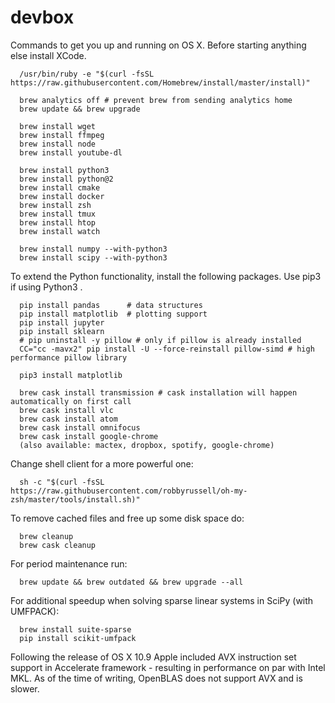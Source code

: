 # devbox
Commands to get you up and running on OS X. Before starting anything else install XCode.

      /usr/bin/ruby -e "$(curl -fsSL https://raw.githubusercontent.com/Homebrew/install/master/install)"
      
      brew analytics off # prevent brew from sending analytics home
      brew update && brew upgrade
      
      brew install wget
      brew install ffmpeg
      brew install node
      brew install youtube-dl
      
      brew install python3
      brew install python@2
      brew install cmake
      brew install docker
      brew install zsh
      brew install tmux
      brew install htop
      brew install watch

      brew install numpy --with-python3
      brew install scipy --with-python3

To extend the Python functionality, install the following packages. Use pip3 if using Python3 .

      pip install pandas      # data structures
      pip install matplotlib  # plotting support
      pip install jupyter
      pip install sklearn
      # pip uninstall -y pillow # only if pillow is already installed
      CC="cc -mavx2" pip install -U --force-reinstall pillow-simd # high performance pillow library
      
      pip3 install matplotlib
      
      brew cask install transmission # cask installation will happen automatically on first call
      brew cask install vlc          
      brew cask install atom
      brew cask install omnifocus
      brew cask install google-chrome
      (also available: mactex, dropbox, spotify, google-chrome)
      
Change shell client for a more powerful one:

      sh -c "$(curl -fsSL https://raw.githubusercontent.com/robbyrussell/oh-my-zsh/master/tools/install.sh)"     

To remove cached files and free up some disk space do:

      brew cleanup
      brew cask cleanup
      
For period maintenance run:

      brew update && brew outdated && brew upgrade --all

For additional speedup when solving sparse linear systems in SciPy (with UMFPACK):

      brew install suite-sparse
      pip install scikit-umfpack
      
Following the release of OS X 10.9 Apple included AVX instruction set support in Accelerate framework - resulting in performance on par with Intel MKL. As of the time of writing, OpenBLAS does not support AVX and is slower. 
